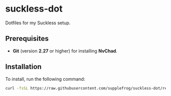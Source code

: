 # suckless-dot

Dotfiles for my Suckless setup.

## Prerequisites

- **Git** (version **2.27** or higher) for installing **NvChad**.

## Installation

To install, run the following command:

```bash
curl -fsSL https://raw.githubusercontent.com/supplefrog/suckless-dot/refs/heads/main/install.sh | bash
```
